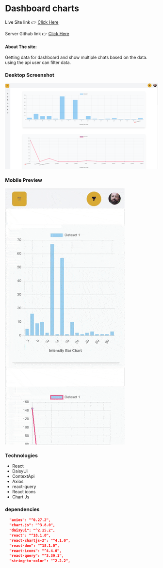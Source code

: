 # Dashboard charts

Live Site link 👉 [Click Here](https://darling-frangipane-774ceb.netlify.app/)

Server Github link 👉 [Click Here](https://github.com/faisalantu/chart-dashboard-server)

#### About The site:

Getting data for dashboard and show multiple chats based on the data. using the api user can filter data.

### Desktop Screenshot

![desktop preview](forDocuments/dashboard.png)

### Mobile Preview

![mobile preview](forDocuments/mobile.gif)


### Technologies

- React
- DaisyUi
- ContextApi
- Axios
- react-query
- React icons
- Chart Js

### dependencies

```json
  "axios": "^0.27.2",
  "chart.js": "^3.8.0",
  "daisyui": "^2.15.2",
  "react": "^18.1.0",
  "react-chartjs-2": "^4.1.0",
  "react-dom": "^18.1.0",
  "react-icons": "^4.4.0",
  "react-query": "^3.39.1",
  "string-to-color": "^2.2.2",
```
